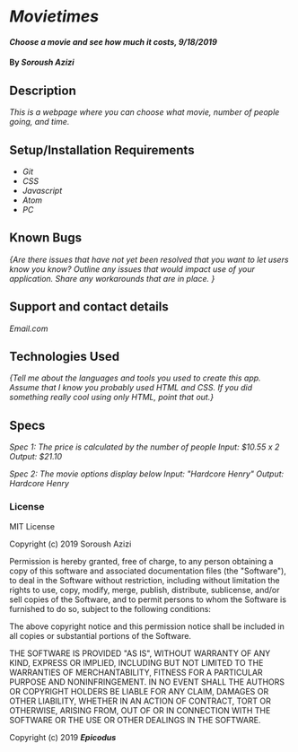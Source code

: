 # _Movietimes_

#### _Choose a movie and see how much it costs, 9/18/2019_

#### By _**Soroush Azizi**_

## Description

_This is a webpage where you can choose what movie, number of people going, and time._

## Setup/Installation Requirements

* _Git_
* _CSS_
* _Javascript_
* _Atom_
* _PC_


## Known Bugs

_{Are there issues that have not yet been resolved that you want to let users know you know?  Outline any issues that would impact use of your application.  Share any workarounds that are in place. }_

## Support and contact details

_Email.com_

## Technologies Used

_{Tell me about the languages and tools you used to create this app. Assume that I know you probably used HTML and CSS. If you did something really cool using only HTML, point that out.}_

## Specs

_Spec 1: The price is calculated by the number of people_
  _Input: $10.55 x 2_
  _Output: $21.10_

_Spec 2: The movie options display below_
  _Input: "Hardcore Henry"_
  _Output: Hardcore Henry_



### License

MIT License

Copyright (c) 2019 Soroush Azizi

Permission is hereby granted, free of charge, to any person obtaining a copy
of this software and associated documentation files (the "Software"), to deal
in the Software without restriction, including without limitation the rights
to use, copy, modify, merge, publish, distribute, sublicense, and/or sell
copies of the Software, and to permit persons to whom the Software is
furnished to do so, subject to the following conditions:

The above copyright notice and this permission notice shall be included in all
copies or substantial portions of the Software.

THE SOFTWARE IS PROVIDED "AS IS", WITHOUT WARRANTY OF ANY KIND, EXPRESS OR
IMPLIED, INCLUDING BUT NOT LIMITED TO THE WARRANTIES OF MERCHANTABILITY,
FITNESS FOR A PARTICULAR PURPOSE AND NONINFRINGEMENT. IN NO EVENT SHALL THE
AUTHORS OR COPYRIGHT HOLDERS BE LIABLE FOR ANY CLAIM, DAMAGES OR OTHER
LIABILITY, WHETHER IN AN ACTION OF CONTRACT, TORT OR OTHERWISE, ARISING FROM,
OUT OF OR IN CONNECTION WITH THE SOFTWARE OR THE USE OR OTHER DEALINGS IN THE
SOFTWARE.

Copyright (c) 2019 **_Epicodus_**
